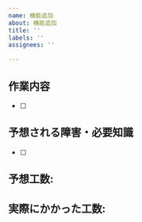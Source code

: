```yaml
---
name: 機能追加
about: 機能追加
title: ''
labels: ''
assignees: ''

---
```


## 作業内容
- [ ] 

## 予想される障害・必要知識
- [ ] 

## 予想工数:

## 実際にかかった工数:

